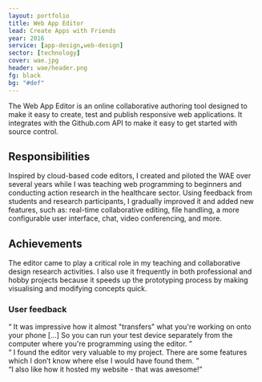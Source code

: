 ```yaml
---
layout: portfolio
title: Web App Editor
lead: Create Apps with Friends
year: 2016
service: [app-design,web-design]
sector: [technology]
cover: wae.jpg
header: wae/header.png
fg: black
bg: "#def"
---
```


  <p class="lead">
    The Web App Editor is an online collaborative authoring tool designed
    to make it easy to create, test and publish responsive web applications.
    It integrates with the Github.com API to make it easy to get started 
    with source control.
  </p>

  <div class="row">
    <div class="col-sm-6">
      <h2>Responsibilities</h2>
      <p>
        Inspired by cloud-based code editors, I created and piloted the WAE over several years while I was teaching web programming to beginners and conducting action research in the healthcare sector. Using feedback from students and research participants, I gradually improved it and added new features, such as: real-time collaborative editing, file handling, a more configurable user interface, chat, video conferencing, and more.
      </p>
    </div>
    <div class="col-sm-6">
      <h2>Achievements</h2>
      <p>The editor came to play a critical role in my teaching and collaborative design research activities. I also use it frequently in both professional and hobby projects because it speeds up the prototyping process by making visualising and modifying concepts quick.</p>
    </div>
  </div>


  <h3><i class="fa fa-quote-left"></i> User feedback</h3>

  <div class="row">
    <div class="col-sm-4">
      <q>
      It was impressive how it almost "transfers" what you're working on onto your phone [...] 
      So you can run your test device separately from the computer where you're programming 
      using the editor.
      </q>
    </div>
    <div class="col-sm-4">
      <q>
        I found the editor very valuable to my project. There are some features which I don’t know where else I would have found them.
      </q>
    </div>
    <div class="col-sm-4">
      <q>I also like how it hosted my website - that was awesome!</q>
    </div>

  </div>